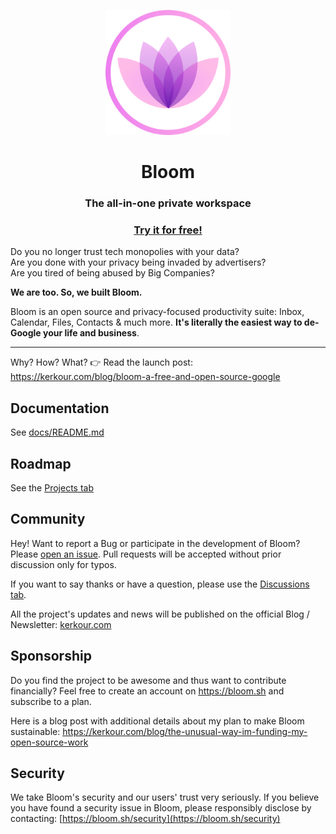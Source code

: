 <p align="center">
  <a href="https://bloom.sh" target="_blank" rel="noopener"><img alt="Bloom logo" src="./docs/logo.png" height="200" /></a>
  <h1 align="center">Bloom</h1>
  <h3 align="center">The all-in-one private workspace</h3>
  <h3 align="center">
    <a href="https://bloom.sh">Try it for free!</a>
  </h3>
</p>


Do you no longer trust tech monopolies with your data?<br/>
Are you done with your privacy being invaded by advertisers? <br/>
Are you tired of being abused by Big Companies?

**We are too. So, we built Bloom.**

Bloom is an open source and privacy-focused productivity suite: Inbox, Calendar, Files, Contacts &
much more. **It's literally the easiest way to de-Google your life and business**.


--------------------------------

Why? How? What? 👉 Read the launch post: https://kerkour.com/blog/bloom-a-free-and-open-source-google

## Documentation

See [docs/README.md](docs/README.md)

## Roadmap

See the [Projects tab](https://github.com/skerkour/bloom/projects)

## Community

Hey! Want to report a Bug or participate in the development of Bloom? Please [open an issue](https://github.com/skerkour/bloom/issues). Pull requests will be accepted without prior discussion only for typos.

If you want to say thanks or have a question, please use the [Discussions tab](https://github.com/skerkour/bloom/discussions).

All the project's updates and news will be published on the official Blog / Newsletter: [kerkour.com](https://kerkour.com)

## Sponsorship

Do you find the project to be awesome and thus want to contribute financially? Feel free to create an account
on https://bloom.sh and subscribe to a plan.

Here is a blog post with additional details about my plan to make Bloom sustainable: https://kerkour.com/blog/the-unusual-way-im-funding-my-open-source-work

## Security

We take Bloom's security and our users' trust very seriously. If you believe you have found a security issue in Bloom, please responsibly disclose by contacting: [https://bloom.sh/security](https://bloom.sh/security)
